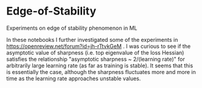 # Edge-of-Stability
Experiments on edge of stability phenomenon in ML

In these notebooks I further investigated some of the experiments in https://openreview.net/forum?id=jh-rTtvkGeM . I was curious to see if the asymptotic value of sharpness (i.e. top eigenvalue of the loss Hessian) satisfies the relationship "asymptotic sharpness ~ 2/(learning rate)" for arbitrarily large learning rate (as far as training is stable). It seems that this is essentially the case, although the sharpness fluctuates more and more in time as the learning rate approaches unstable values.
